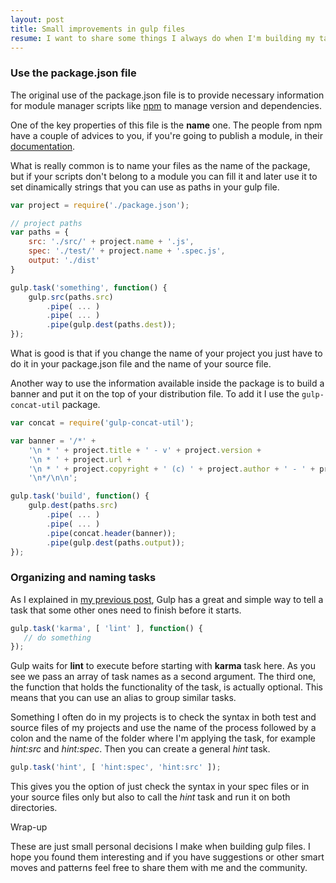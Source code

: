 ```yaml
---
layout: post
title: Small improvements in gulp files
resume: I want to share some things I always do when I'm building my tasks in Gulp. Small patterns to solve simple situations and improve the build process in my projects.
---
```


### Use the package.json file

The original use of the package.json file is to provide necessary information for module manager scripts like <a href="https://www.npmjs.com" target="_blank">npm</a> to manage version and dependencies.

One of the key properties of this file is the **name** one. The people from npm have a couple of advices to you, if you're going to publish a module, in their <a href="https://docs.npmjs.com/files/package.json" target="_blank">documentation</a>.

What is really common is to name your files as the name of the package, but if your scripts don't belong to a module you can fill it and later use it to set dinamically strings that you can use as paths in your gulp file.

```js
var project = require('./package.json');

// project paths
var paths = {
    src: './src/' + project.name + '.js',
    spec: './test/' + project.name + '.spec.js',
    output: './dist'
}

gulp.task('something', function() {
    gulp.src(paths.src)
        .pipe( ... )
        .pipe( ... )
        .pipe(gulp.dest(paths.dest));
});
```

What is good is that if you change the name of your project you just have to do it in your package.json file and the name of your source file.

Another way to use the information available inside the package is to build a banner and put it on the top of your distribution file. To add it I use the ```gulp-concat-util``` package.

```js
var concat = require('gulp-concat-util');

var banner = '/*' +
    '\n * ' + project.title + ' - v' + project.version +
    '\n * ' + project.url +
    '\n * ' + project.copyright + ' (c) ' + project.author + ' - ' + project.license + ' License' +
    '\n*/\n\n';

gulp.task('build', function() {
    gulp.dest(paths.src)
        .pipe( ... )
        .pipe( ... )
        .pipe(concat.header(banner));
        .pipe(gulp.dest(paths.output));
});
```

### Organizing and naming tasks

As I explained in <a href="/2015/05/using-gulp/">my previous post</a>, Gulp has a great and simple way to tell a task that some other ones need to finish before it starts.

```js
gulp.task('karma', [ 'lint' ], function() {
   // do something 
});
```

Gulp waits for **lint** to execute before starting with **karma** task here. As you see we pass an array of task names as a second argument. The third one, the function that holds the functionality of the task, is actually optional. This means that you can use an alias to group similar tasks.

Something I often do in my projects is to check the syntax in both test and source files of my projects and use the name of the process followed by a colon and the name of the folder where I'm applying the task, for example *hint:src* and *hint:spec*. Then you can create a general *hint* task.

```js
gulp.task('hint', [ 'hint:spec', 'hint:src' ]);
```

This gives you the option of just check the syntax in your spec files or in your source files only but also to call the *hint* task and run it on both directories.

Wrap-up

These are just small personal decisions I make when building gulp files. I hope you found them interesting and if you have suggestions or other smart moves and patterns feel free to share them with me and the community.
